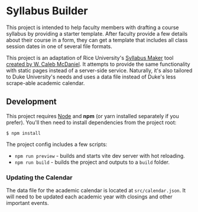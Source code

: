 # Syllabus Builder

This project is intended to help faculty members with drafting a course syllabus by providing a starter template. After faculty provide a few details about their course in a form, they can get a template that includes all class session dates in one of several file formats.

This project is an adaptation of Rice University's [Syllabus Maker](http://wcaleb.rice.edu/syllabusmaker/) tool [created by W. Caleb McDaniel](https://github.com/wcaleb/ricescheduler). It attempts to provide the same functionality with static pages instead of a server-side service. Naturally, it's also tailored to Duke University's needs and uses a data file instead of Duke's less scrape-able academic calendar.

## Development

This project requires [Node](https://nodejs.org/) and **npm** (or yarn installed separately if you prefer). You'll then need to install dependencies from the project root:

```shell
$ npm install
```

The project config includes a few scripts:

- `npm run preview` - builds and starts vite dev server with hot reloading.
- `npm run build` - builds the project and outputs to a `build` folder.

### Updating the Calendar

The data file for the academic calendar is located at `src/calendar.json`. It will need to be updated each academic year with closings and other important events.
